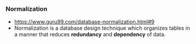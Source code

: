 ### Normalization
- https://www.guru99.com/database-normalization.html#9
- Normalization is a database design technique which organizes tables in a manner that reduces **redundancy** and **dependency** of data.
